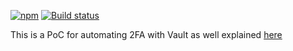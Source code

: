 
[![npm](https://img.shields.io/npm/v/v1v-test-2fa.svg)](https://www.npmjs.com/package/test-2fa)
[![Build status](https://travis-ci.org/v1v/test-2fa.svg?branch=master)](https://travis-ci.org/v1v/test-2fa)


This is a PoC for automating 2FA with Vault as well explained [here](https://medium.com/@sgyio/how-to-deploy-npm-package-with-2fa-enabled-on-write-9a8f977b1cd9)


